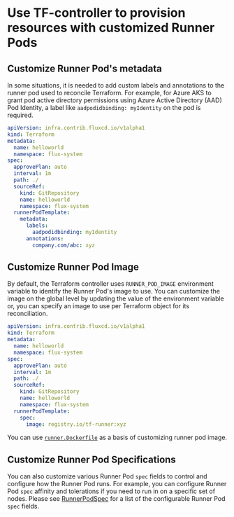 # Use TF-controller to provision resources with customized Runner Pods

## Customize Runner Pod's metadata

In some situations, it is needed to add custom labels and annotations to the runner pod used to reconcile Terraform.
For example, for Azure AKS to grant pod active directory permissions using Azure Active Directory (AAD) Pod Identity,
a label like `aadpodidbinding: myIdentity` on the pod is required.

```yaml
apiVersion: infra.contrib.fluxcd.io/v1alpha1
kind: Terraform
metadata:
  name: helloworld
  namespace: flux-system
spec:
  approvePlan: auto
  interval: 1m
  path: ./
  sourceRef:
    kind: GitRepository
    name: helloworld
    namespace: flux-system
  runnerPodTemplate:
    metadata:
      labels:
        aadpodidbinding: myIdentity
      annotations:
        company.com/abc: xyz
```

## Customize Runner Pod Image

By default, the Terraform controller uses `RUNNER_POD_IMAGE` environment variable to identify the Runner Pod's image to use. You can customize the image on the global level by updating the value of the environment variable or, you can specify an image to use per Terraform object for its reconciliation.

```yaml
apiVersion: infra.contrib.fluxcd.io/v1alpha1
kind: Terraform
metadata:
  name: helloworld
  namespace: flux-system
spec:
  approvePlan: auto
  interval: 1m
  path: ./
  sourceRef:
    kind: GitRepository
    name: helloworld
    namespace: flux-system
  runnerPodTemplate:
    spec:
      image: registry.io/tf-runner:xyz
```

You can use [`runner.Dockerfile`](https://github.com/weaveworks/tf-controller/blob/main/runner.Dockerfile) as a basis of customizing runner pod image.

## Customize Runner Pod Specifications

You can also customize various Runner Pod `spec` fields to control and configure how the Runner Pod runs. 
For example, you can configure Runner Pod `spec` affinity and tolerations if you need to run in on a specific set of nodes. Please see [RunnerPodSpec](https://weaveworks.github.io/tf-controller/References/terraform/#infra.contrib.fluxcd.io/v1alpha1.RunnerPodSpec) for a list of the configurable Runner Pod `spec` fields.
